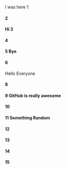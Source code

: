 I was here 1
#### 2
#### Hi 3
#### 4
#### 5 Bye
#### 6
Hello Everyone
#### 8
#### 9 GitHub is really awesome
#### 10
#### 11 Something Random
#### 12
#### 13
#### 14
#### 15
